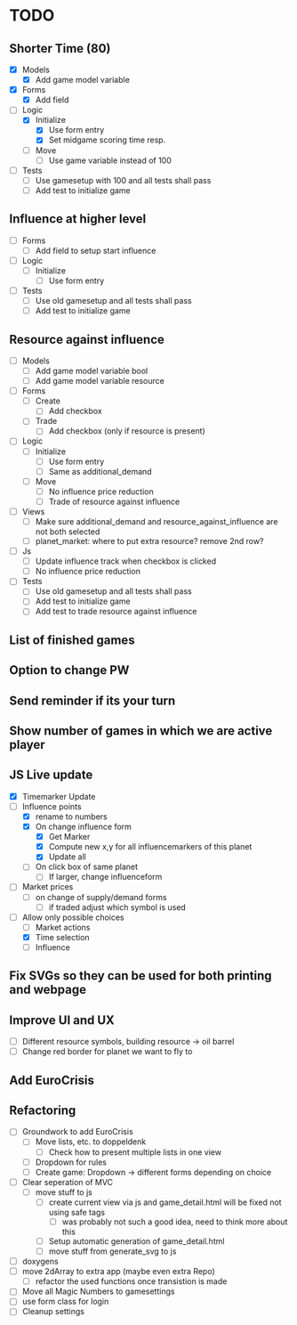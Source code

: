 # TODO

## **Shorter Time (80)**

- [x] Models
  - [x] Add game model variable
- [x] Forms
  - [x] Add field
- [ ] Logic
  - [x] Initialize
    - [x] Use form entry
    - [x] Set midgame scoring time resp.
  - [ ] Move
    - [ ] Use game variable instead of 100
- [ ] Tests
  - [ ] Use gamesetup with 100 and all tests shall pass
  - [ ] Add test to initialize game

## **Influence at higher level**

- [ ] Forms
  - [ ] Add field to setup start influence
- [ ] Logic
  - [ ] Initialize
    - [ ] Use form entry
- [ ] Tests
  - [ ] Use old gamesetup and all tests shall pass
  - [ ] Add test to initialize game

## **Resource against influence**

- [ ] Models
  - [ ] Add game model variable bool
  - [ ] Add game model variable resource
- [ ] Forms
  - [ ] Create
    - [ ] Add checkbox
  - [ ] Trade
    - [ ] Add checkbox (only if resource is present)
- [ ] Logic
  - [ ] Initialize
    - [ ] Use form entry
    - [ ] Same as additional_demand
  - [ ] Move
    - [ ] No influence price reduction
    - [ ] Trade of resource against influence
- [ ] Views
  - [ ] Make sure additional_demand and resource_against_influence are not both selected
  - [ ] planet_market: where to put extra resource? remove 2nd row?
- [ ] Js
  - [ ] Update influence track when checkbox is clicked
  - [ ] No influence price reduction
- [ ] Tests
  - [ ] Use old gamesetup and all tests shall pass
  - [ ] Add test to initialize game
  - [ ] Add test to trade resource against influence

## **List of finished games**

## **Option to change PW**

## **Send reminder if its your turn**

## **Show number of games in which we are active player**

## **JS Live update**

- [x] Timemarker Update
- [ ] Influence points
  - [x] rename to numbers
  - [x] On change influence form
    - [x] Get Marker
    - [x] Compute new x,y for all influencemarkers of this planet
    - [x] Update all
  - [ ] On click box of same planet
    - [ ] If larger, change influenceform
- [ ] Market prices
  - [ ] on change of supply/demand forms
    - [ ] if traded adjust which symbol is used
- [ ] Allow only possible choices
  - [ ] Market actions
  - [x] Time selection
  - [ ] Influence

## **Fix SVGs so they can be used for both printing and webpage**

## **Improve UI and UX**

- [ ] Different resource symbols, building resource -> oil barrel
- [ ] Change red border for planet we want to fly to

## **Add EuroCrisis**

## **Refactoring**

- [ ] Groundwork to add EuroCrisis
  - [ ] Move lists, etc. to doppeldenk
    - [ ] Check how to present multiple lists in one view
  - [ ] Dropdown for rules
  - [ ] Create game: Dropdown -> different forms depending on choice
- [ ] Clear seperation of MVC
  - [ ] move stuff to js
    - [ ] create current view via js and game_detail.html will be fixed not using safe tags
      - [ ] was probably not such a good idea, need to think more about this
    - [ ] Setup automatic generation of game_detail.html
    - [ ] move stuff from generate_svg to js
- [ ] doxygens
- [ ] move 2dArray to extra app (maybe even extra Repo)
  - [ ] refactor the used functions once transistion is made
- [ ] Move all Magic Numbers to gamesettings
- [ ] use form class for login
- [ ] Cleanup settings
